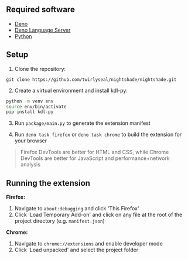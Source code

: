 ## Required software
- [Deno](https://deno.com/)
- [Deno Language Server](https://docs.deno.com/runtime/getting_started/setup_your_environment/)
- [Python](https://www.python.org/)

## Setup
1. Clone the repository:
```
git clone https://github.com/twirlyseal/nightshade/nightshade.git
```

2. Create a virtual environment and install kdl-py:
```bash
python -m venv env
source env/bin/activate
pip install kdl-py
```

3. Run `package/main.py` to generate the extension manifest

4. Run `deno task firefox` or `deno task chrome` to build the extension for your browser

> Firefox DevTools are better for HTML and CSS, while Chrome DevTools are better for JavaScript and performance+network analysis

## Running the extension
**Firefox:**
1. Navigate to `about:debugging` and click 'This Firefox'
2. Click 'Load Temporary Add-on' and click on any file at the root of the project directory (e.g. `manifest.json`)

**Chrome:**
1. Navigate to `chrome://extensions` and enable developer mode
2. Click 'Load unpacked' and select the project folder
